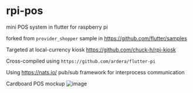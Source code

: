 # rpi-pos
mini POS system in flutter for raspberry pi

forked from `provider_shopper` sample in https://github.com/flutter/samples

Targeted at local-currency kiosk https://github.com/chuck-h/rpi-kiosk

Cross-compiled using `https://github.com/ardera/flutter-pi`

Using https://nats.io/ pub/sub framework for interprocess communication

Cardboard POS mockup
![image](https://github.com/chuck-h/rpi-pos/assets/2141014/10c83b55-66a2-4a24-9cdf-66f71bba4519)

